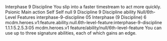 <ability>
  <name>Interphase</name>
  <cost>9 Discipline</cost>
  <flavor>You slip into a faster timestream to act more quickly.</flavor>
  <keywords>
    <keyword>Psionic</keyword>
  </keywords>
  <type>Main action</type>
  <distance>Self</distance>
  <target>Self</target>
  <metadata>
    <class>null</class>
    <cost>9 Discipline</cost>
    <cost_amount>9</cost_amount>
    <cost_resource>Discipline</cost_resource>
    <feature_type>ability</feature_type>
    <file_dpath>Null/6th-Level Features</file_dpath>
    <item_id>interphase-9-discipline</item_id>
    <item_index>05</item_index>
    <item_name>Interphase (9 Discipline)</item_name>
    <level>6</level>
    <scc>mcdm.heroes.v1:feature.ability.null.6th-level-feature:interphase-9-discipline</scc>
    <scdc>1.1.1:5.2.5.3:05</scdc>
    <source>mcdm.heroes.v1</source>
    <type>feature/ability/null/6th-level-feature</type>
  </metadata>
  <effects>
    <effect type="mundane">You can use up to three signature abilities, each of which gains an edge.</effect>
  </effects>
</ability>
